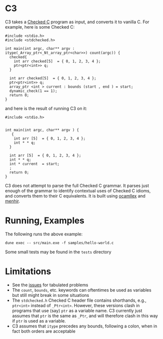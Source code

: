 # C3

C3 takes a [Checked C](https://github.com/microsoft/checkedc) program as input, and converts it to vanilla C. For example, here is some Checked C:
```
#include <stdio.h>
#include <stdchecked.h>

int main(int argc, char** argv : itype(_Array_ptr<_Nt_array_ptr<char>>) count(argc)) {
  checked{
    int arr checked[5]  = { 0, 1, 2, 3, 4 };
    ptr<ptr<int>> q;
  }

  int arr checked[5]  = { 0, 1, 2, 3, 4 };
  ptr<ptr<int>> q;
  array_ptr <int > current : bounds (start , end ) = start;
  dynamic_check(1 == 1);
  return 0;
}
```
and here is the result of running C3 on it:
```
#include <stdio.h>


int main(int argc, char** argv ) {
   {
    int arr [5]  = { 0, 1, 2, 3, 4 };
    int * * q;
  }

  int arr [5]  = { 0, 1, 2, 3, 4 };
  int * * q;
  int * current  = start;
  ;
  return 0;
}
```

C3 does not attempt to parse the full Checked C grammar. It parses just enough of the grammar to identify contextual uses of Checked C idioms, and converts them to their C equivalents. It is built using [ocamllex](https://ocaml.org/manual/lexyacc.html) and [menhir](http://gallium.inria.fr/~fpottier/menhir/).

# Running, Examples

The following runs the above example:
```
dune exec -- src/main.exe -f samples/hello-world.c
```
Some small tests may be found in the `tests` directory

# Limitations

- See the [issues](https://github.com/correctcomputation/C3/issues) for tabulated problems
- The `count`, `bounds`, etc. keywords can oftentimes be used as variables but still might break in some situations
- The `stdchecked.h` Checked C header file contains shorthands, e.g., `ptr<int>` instead of `_Ptr<int>`. However, these versions clash in programs that use (say) `ptr` as a variable name. C3 currently just assumes that `ptr` is the same as `_Ptr`, and will therefore clash in this way if `ptr` is used as a variable.
- C3 assumes that `itype` precedes any bounds, following a colon, when in fact both orders are acceptable
